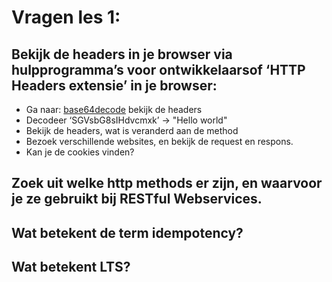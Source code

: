 # Vragen les 1:

## Bekijk de headers in je browser via hulpprogramma’s voor ontwikkelaarsof ‘HTTP Headers extensie’ in je browser: 
- Ga naar: [base64decode](https://www.base64decode.org/en) bekijk de headers
- Decodeer ‘SGVsbG8sIHdvcmxk’ -> "Hello world"
- Bekijk de headers, wat is veranderd aan de method
- Bezoek verschillende websites, en bekijk de request en respons.
- Kan je de cookies vinden?

## Zoek uit welke http methods er zijn, en waarvoor je ze gebruikt bij RESTful Webservices. 

## Wat betekent de term idempotency?

## Wat betekent LTS?
